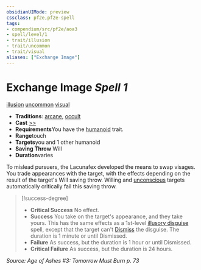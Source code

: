 ```yaml
---
obsidianUIMode: preview
cssclass: pf2e,pf2e-spell
tags:
- compendium/src/pf2e/aoa3
- spell/level/1
- trait/illusion
- trait/uncommon
- trait/visual
aliases: ["Exchange Image"]
---
```

# Exchange Image *Spell 1*   
[illusion](/rules/traits/illusion.md)  [uncommon](/rules/traits/uncommon.md)  [visual](/rules/traits/visual.md)  

- **Traditions**: [arcane](/rules/traits/arcane.md), [occult](/rules/traits/occult.md)
- **Cast** [>>](/rules/core-rulebook/chapter-9-playing-the-game.md#Actions "Two-Action") 
- **Requirements**You have the [humanoid](/rules/traits/humanoid.md) trait.
- **Range**touch
- **Targets**you and 1 other humanoid
- **Saving Throw** Will
- **Duration**varies

To mislead pursuers, the Lacunafex developed the means to swap visages. You trade appearances with the target, with the effects depending on the result of the target's Will saving throw. Willing and [unconscious](/rules/conditions.md#Unconscious) targets automatically critically fail this saving throw.

> [!success-degree] 
> - **Critical Success** No effect.
> - **Success** You take on the target's appearance, and they take yours. This has the same effects as a 1st-level [illusory disguise](/compendium/spells/illusory-disguise.md) spell, except that the target can't [Dismiss](/rules/actions/dismiss.md) the disguise. The duration is 1 minute or until Dismissed.
> - **Failure** As success, but the duration is 1 hour or until Dismissed.
> - **Critical Failure** As success, but the duration is 24 hours.

*Source: Age of Ashes #3: Tomorrow Must Burn p. 73*